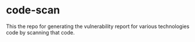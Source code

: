 # code-scan
This the repo for generating the vulnerability report for various technologies code by scanning that code.
